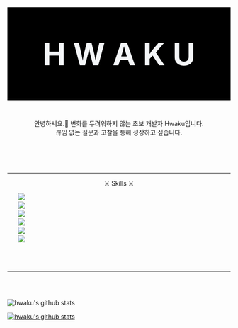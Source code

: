 <div style="display: flex; background: black; width: 100%; height: 15em; justify-content: center; align-items: center; margin: 0; padding: 0;">
    <h1 style="color: #f4f6f8; margin: 0; padding: 0; font-size: 5em">
    H W A K U
    </h1>
</div>

<div style="text-align: center; margin-top: 3em">안녕하세요.👋 변화를 두려워하지 않는 초보 개발자 Hwaku입니다.</div>
<div style="text-align: center;">끊임 없는 질문과 고찰을 통해 성장하고 싶습니다.</div>
<br>
<br>
<br>
<br>
<hr>

<div style="text-align: center;">⚔️ Skills ⚔️</div>
<ul style="list-style: none;">
    <li><img src="https://img.shields.io/badge/-JAVA-d42828?style=flat&logo=Java&logoColor=f8fff7"/></li>
    <li><img src="https://img.shields.io/badge/-Spring Boot-d97823?style=flat&logo=Spring&logoColor=f8fff7"/></li>
    <li><img src="https://img.shields.io/badge/-HTML-d3d92b?style=flat&logo=HTML5&logoColor=f8fff7"/></li>
    <li><img src="https://img.shields.io/badge/-CSS-4fc229?style=flat&logo=CSS Wizardry&logoColor=f8fff7"/></li>
    <li><img src="https://img.shields.io/badge/-JavaScript-2961c2?style=flat&logo=JavaScript&logoColor=f8fff7"/></li>
    <li><img src="https://img.shields.io/badge/-MySQL-2933c2?style=flat&logo=MySQL&logoColor=f8fff7"/></li>
</ul>

<br>
<br>
<hr>
<br>
<br>

![hwaku's github stats](https://github-readme-stats.vercel.app/api?username=hwaku&theme=dark&show_icons=true)

[![hwaku's github stats](https://github-readme-stats.vercel.app/api/top-langs/?username=hwaku&show_icons=true&hide_border=true&title_color=004386&icon_color=004386&layout=compact)](https://github.com/hwaku)
